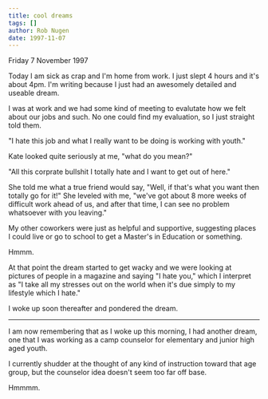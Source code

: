 ```yaml
---
title: cool dreams
tags: []
author: Rob Nugen
date: 1997-11-07
---
```


<p class=date>Friday 7 November 1997</p>

<p>
Today I am sick as crap and I'm home from work. I just slept 4 hours and it's about 4pm.  I'm writing because I just had an awesomely detailed and useable dream.
<p>
I was at work and we had some kind of meeting to evalutate how we felt about our jobs and such.  No one could find my evaluation, so I just straight told them.
<p>
"I hate this job and what I really want to be doing is working with youth."
<p>
Kate looked quite seriously at me, "what do you mean?"
<p>
"All this corprate bullshit I totally hate and I want to get out of here."
<p>
She told me what a true friend would say, "Well, if that's what you want then totally go for it!"  She leveled with me, "we've got about 8 more weeks of difficult work ahead of us, and after that time, I can see no problem whatsoever with you leaving."
<p>
My other coworkers were just as helpful and supportive, suggesting places I could live or go to school to get a Master's in Education or something.
<p>
Hmmm.
<p>
At that point the dream started to get wacky and we were looking at pictures of people in a magazine and saying "I hate you," which I interpret as "I take all my stresses out on the world when it's due simply to my lifestyle which I hate."
<p>
I woke up soon thereafter and pondered the dream.
<p>
<hr>
<p>
I am now remembering that as I woke up this morning, I had another dream, one that I was working as a camp counselor for elementary and junior high aged youth.
<p>
I currently shudder at the thought of any kind of instruction toward that age group, but the counselor idea doesn't seem too far off base.
<p>
Hmmmm.
<p>
